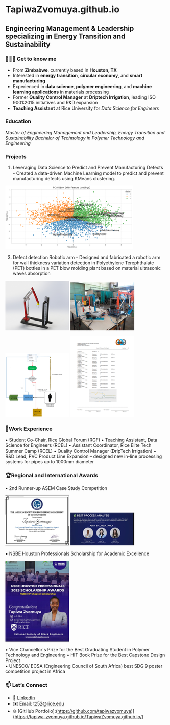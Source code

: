 # TapiwaZvomuya.github.io
## Engineering Management & Leadership specializing in Energy Transition and Sustainability

### 🔧👩‍💻 Get to know me 
- From **Zimbabwe**, currently based in **Houston, TX**  
- Interested in **energy transition**, **circular economy**, and **smart manufacturing**  
- Experienced in **data science**, **polymer engineering**, and **machine learning applications** in materials processing  
- Former **Quality Control Manager** at **Driptech Irrigation**, leading ISO 9001:2015 initiatives and R&D expansion  
- **Teaching Assistant** at Rice University for *Data Science for Engineers* 


### Education
*Master of Engineering Management and Leadership, Energy Transition and Sustainability*
*Bachelor of Technology in Polymer Technology and Engineering*

### Projects
1. Leveraging Data Science to Predict and Prevent Manufacturing Defects - Created a data-driven Machine Learning model to predict and prevent manufacturing defects using KMeans clustering.

 <img src='PCA BiPlot.png' width=400>

3. Defect detection Robotic arm - Designed and fabricated a robotic arm for wall thickness variation detection in Polyethylene Terephthalate (PET) bottles in a 
PET blow molding plant based on material ultrasonic waves absorption


<img src='Mechanical System design overview.png' width=200>  <img src='Robotic arm and sensor system.png' width=200>

<img src='Process layout flow-diagram.png' width=200>         <img src='Sensor Calibration Results.png' width=200> 


### 💼Work Experience
• Student Co-Chair, Rice Global Forum (RGF) 
• Teaching Assistant, Data Science for Engineers (RCEL)
• Assistant Coordinator, Rice Elite Tech Summer Camp (RCEL) 
• Quality Control Manager (DripTech Irrigation) 
• R&D Lead, PVC Product Line Expansion – designed new in-line processing systems for pipes up to 1000mm diameter  
 

### 🏆Regional and International Awards
• 2nd Runner-up ASEM Case Study Competition

 <img src='ASEM.jpeg' width=200>      <img src='ASEM 2.jpeg' width=200>
 
• NSBE Houston Professionals Scholarship for Academic Excellence

 <img src='IMG-20250717-WA0026.jpg' width=200> 
  
• Vice Chancellor's Prize for the Best Graduating Student in Polymer Technology and Engineering 
• HIT Book Prize for the Best Capstone Design Project                      
• UNESCO/ ECSA (Engineering Council of South Africa) best SDG 9 poster competition project in Africa 

### 📫 Let’s Connect  
- 💼 [LinkedIn](https://www.linkedin.com/in/tapiwazvomuya/)  
- ✉️ Email: [tz52@rice.edu](mailto:tz52@rice.edu)  
- 🌐 [GitHub Portfolio]:(https://github.com/tapiwazvomuya)](https://tapiwa-zvomuya.github.io/TapiwaZvomuya.github.io/)

